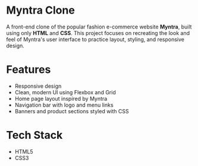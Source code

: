 # Myntra Clone 

A front-end clone of the popular fashion e-commerce website **Myntra**, built using only **HTML** and **CSS**.
This project focuses on recreating the look and feel of Myntra's user interface to practice layout, styling, and responsive design.

# Features

- Responsive design
- Clean, modern UI using Flexbox and Grid
- Home page layout inspired by Myntra
- Navigation bar with logo and menu links
- Banners and product sections styled with CSS


# Tech Stack

- HTML5
- CSS3
